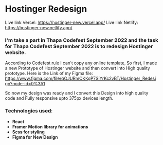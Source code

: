 # Hostinger Redesign
Live link Vercel: https://hostinger-new.vercel.app/
Live link Netlify: https://hostinger-new.netlify.app/

### I'm take a part in Thapa Codefest September 2022 and the task for Thapa Codefest September 2022 is to redesign Hostinger website.

According to Codefest rule I can't copy any online template, So first, I made a new Prototype of Hostinger website and then convert into High quality prototype. Here is the Link of my Figma file: https://www.figma.com/file/qOJURmCKKgP7SlYrKc2vBT/Hostinger_Redesign?node-id=0%3A1

So now my design was ready and I convert this Design into high quality code and Fully responsive upto 375px devices length.

### Technologies used:
  - **React**
  - **Framer Motion library for animations**
  - **Scss for styling**
  - **Figma for New Design**
